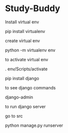 # Study-Buddy

Install virtual env

pip install virtualenv

create virtual env

python -m virtualenv env

to activate virtual env

. env/Scripts/activate

pip install django

to see django commands

django-admin 

to run django server

go to src

python manage.py runserver